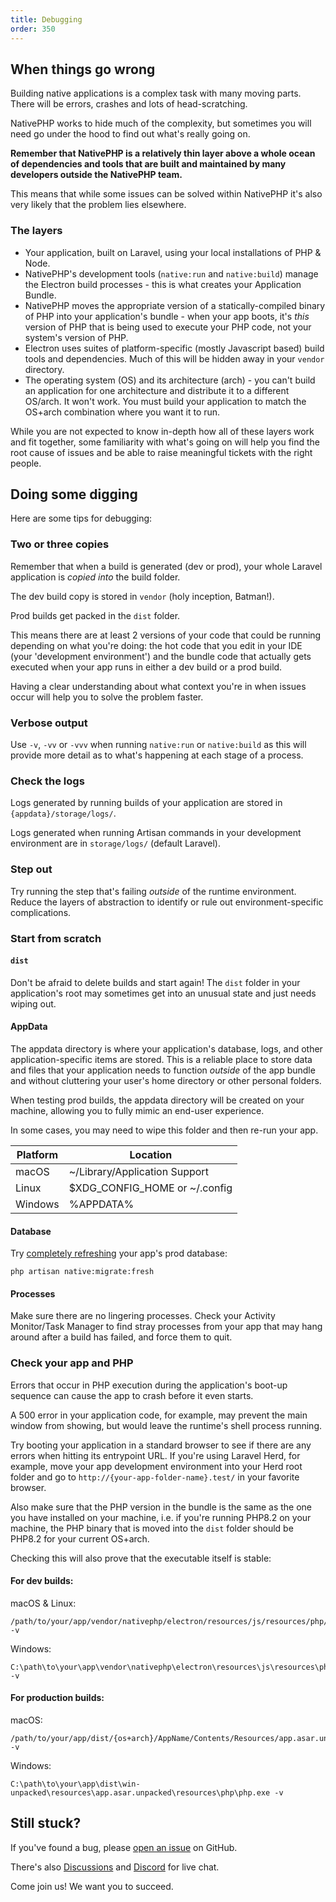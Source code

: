 ```yaml
---
title: Debugging
order: 350
---
```


## When things go wrong

Building native applications is a complex task with many moving parts. There will be errors, crashes and lots of
head-scratching.

NativePHP works to hide much of the complexity, but sometimes you will need go under the hood to find out what's really
going on.

**Remember that NativePHP is a relatively thin layer above a whole ocean of dependencies and tools that are built and
maintained by many developers outside the NativePHP team.**

This means that while some issues can be solved within NativePHP it's also very likely that the problem lies elsewhere.

### The layers

- Your application, built on Laravel, using your local installations of PHP & Node.
- NativePHP's development tools (`native:run` and `native:build`) manage the Electron build processes - this is
  what creates your Application Bundle.
- NativePHP moves the appropriate version of a statically-compiled binary of PHP into your application's bundle - when
  your app boots, it's _this_ version of PHP that is being used to execute your PHP code, not your system's version of
  PHP. 
- Electron uses suites of platform-specific (mostly Javascript based) build tools and dependencies. Much of this will be hidden away in your `vendor` directory.
- The operating system (OS) and its architecture (arch) - you can't build an application for one architecture and
  distribute it to a different OS/arch. It won't work. You must build your application to match the OS+arch combination
  where you want it to run.

While you are not expected to know in-depth how all of these layers work and fit together, some familiarity with what's
going on will help you find the root cause of issues and be able to raise meaningful tickets with the right people.

## Doing some digging

Here are some tips for debugging:

### Two or three copies
Remember that when a build is generated (dev or prod), your whole Laravel application is _copied into_ the build folder.

The dev build copy is stored in `vendor` (holy inception, Batman!).

Prod builds get packed in the `dist` folder.

This means there are at least 2 versions of your code that could be running depending on what you're doing: the hot code
that you edit in your IDE (your 'development environment') and the bundle code that actually gets executed when your app
runs in either a dev build or a prod build.

Having a clear understanding about what context you're in when issues occur will help you to solve the problem faster.

### Verbose output
Use `-v`, `-vv` or `-vvv` when running `native:run` or `native:build` as this will provide more detail as to what's 
happening at each stage of a process.

### Check the logs
Logs generated by running builds of your application are stored in `{appdata}/storage/logs/`.

Logs generated when running Artisan commands in your development environment are in `storage/logs/` (default Laravel).

### Step out
Try running the step that's failing _outside_ of the runtime environment. Reduce the layers of abstraction to
identify or rule out environment-specific complications.

### Start from scratch

#### `dist`
Don't be afraid to delete builds and start again! The `dist` folder in your application's root may sometimes get into
an unusual state and just needs wiping out.

#### AppData
The appdata directory is where your application's database, logs, and other application-specific items are stored.
This is a reliable place to store data and files that your application needs to function _outside_ of the app
bundle and without cluttering your user's home directory or other personal folders.

When testing prod builds, the appdata directory will be created on your machine, allowing you to fully mimic an end-user
experience.

In some cases, you may need to wipe this folder and then re-run your app.

| Platform | Location                       |
|----------|--------------------------------|
| macOS    | ~/Library/Application Support  |
| Linux    | $XDG_CONFIG_HOME or ~/.config  |
| Windows  | %APPDATA%                      |

#### Database
Try [completely refreshing](/docs/digging-deeper/databases#refreshing-your-app-database) your app's prod database:

```shell
php artisan native:migrate:fresh
```

#### Processes
Make sure there are no lingering processes. Check your Activity Monitor/Task Manager to find stray processes from your
app that may hang around after a build has failed, and force them to quit.

### Check your app and PHP
Errors that occur in PHP execution during the application's boot-up sequence can cause the app to crash before it even
starts.

A 500 error in your application code, for example, may prevent the main window from showing, but would leave the runtime's
shell process running.

Try booting your application in a standard browser to see if there are any errors when hitting its entrypoint URL. If
you're using Laravel Herd, for example, move your app development environment into your Herd root folder and go to
`http://{your-app-folder-name}.test/` in your favorite browser. 

Also make sure that the PHP version in the bundle is the same as the one you have installed on your machine, i.e.
if you're running PHP8.2 on your machine, the PHP binary that is moved into the `dist` folder should be PHP8.2 for your
current OS+arch.

Checking this will also prove that the executable itself is stable:

#### For dev builds:
macOS & Linux:
```shell
/path/to/your/app/vendor/nativephp/electron/resources/js/resources/php/php -v
```
Windows:
```
C:\path\to\your\app\vendor\nativephp\electron\resources\js\resources\php\php.exe -v
```

#### For production builds:
macOS:
```shell
/path/to/your/app/dist/{os+arch}/AppName/Contents/Resources/app.asar.unpacked/resources/php/php -v
```

Windows:
```
C:\path\to\your\app\dist\win-unpacked\resources\app.asar.unpacked\resources\php\php.exe -v
```

## Still stuck?
If you've found a bug, please [open an issue](https://github.com/nativephp/laravel/issues/new) on GitHub.

There's also [Discussions](https://github.com/orgs/NativePHP/discussions) and
[Discord](https://discord.gg/X62tWNStZK) for live chat.

Come join us! We want you to succeed.
